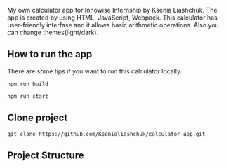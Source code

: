 My own calculator app for Innowise Internship by Ksenia Liashchuk. The app is created by using HTML, JavaScript, Webpack. This calculator has user-friendly interfase and it allows basic arithmetic operations. Also you can change themes(light/dark).

## How to run the app
There are some tips if you want to run this calculator locally.

`npm run build`

`npm run start`

## Clone project

`git clone https://github.com/Ksenialiashchuk/calculator-app.git`

## Project Structure

